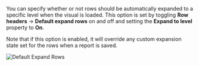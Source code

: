 You can specify whether or not rows should be automatically expanded to a specific level when the visual is loaded.
This option is set by toggling **Row headers** -> **Default expand rows** on and off and setting the **Expand to level** property to **On**.

Note that if this option is enabled, it will override any custom expansion state set for the rows when a report is saved.

![Default Expand Rows](https://profitbasedocs.blob.core.windows.net/pbireportingmatrix/Feature_DefaultExpandRows.png)